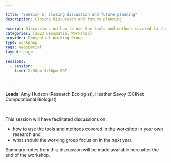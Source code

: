 ```yaml
---

title: "Session 5: Closing discussion and future planning"
description: Closing discussion and future planning

excerpt: Discussions on how to use the tools and methods covered in the workshop in your own research and what should the working group focus on in the next year
categories: [2023 Geospatial Workshop]  
provider: Geospatial Working Group
type: workshop
tags: Geospatial
layout: page

sessions:
  - session: 
    time: 2:30pm-3:30pm EDT 


---
```


**Leads**: Amy Hudson (Research Ecologist), Heather Savoy (SCINet Computational Biologist)

<br>

This session will have facilitated discussions on:

* how to use the tools and methods covered in the workshop in your own research and
* what should the working group focus on in the next year.

Summary notes from this discussion will be made available here after the end of the workshop. 

<br>

